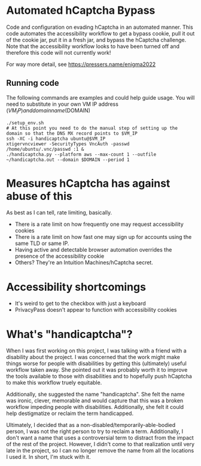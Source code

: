 # Automated hCaptcha Bypass

Code and configuration on evading hCaptcha in an automated manner. This code automates the accessibility workflow to get a bypass cookie, pull it out of the cookie jar, put it in a fresh jar, and bypass the hCaptcha challenge. Note that the accessibility workflow looks to have been turned off and therefore this code will not currently work!

For way more detail, see https://pressers.name/enigma2022

## Running code

The following commands are examples and could help guide usage. You will need to substitute in your own VM IP address ($VM_IP) and domain name ($DOMAIN)

```shell
./setup_env.sh
# At this point you need to do the manual step of setting up the domain so that the DNS MX record points to $VM_IP
ssh -XC -i handicaptcha ubuntu@$VM_IP
xtigervncviewer -SecurityTypes VncAuth -passwd /home/ubuntu/.vnc/passwd :1 &
./handicaptcha.py --platform aws --max-count 1 --outfile ~/handicaptcha.out --domain $DOMAIN --period 1
```

# Measures hCaptcha has against abuse of this

As best as I can tell, rate limiting, basically.

* There is a rate limit on how frequently one may request accessibility cookies
* There is a rate limit on how fast one may sign up for accounts using the same TLD or same IP.
* Having active and detectable browser automation overrides the presence of the accessibility cookie
* Others? They're an Intuition Machines/hCaptcha secret.

# Accessibility shortcomings

* It's weird to get to the checkbox with just a keyboard
* PrivacyPass doesn't appear to function with accessibility cookies

# What's "handicaptcha"?

When I was first working on this project, I was talking with a friend with a disability about the project. I was concerned that the work might make things worse for people with disabilities by getting this (ultimately) useful workflow taken away. She pointed out it was probably worth it to improve the tools available to those with disabilities and to hopefully push hCaptcha to make this workflow truely equitable.

Additionally, she suggested the name "handicaptcha". She felt the name was ironic, clever, memorable and would capture that this was a broken workflow impeding people with disabilities. Additionally, she felt it could help destigmatize or reclaim the term handicapped.

Ultimately, I decided that as a non-disabled/temporarily-able-bodied person, I was not the right person to try to reclaim a term. Additionally, I don't want a name that uses a controversial term to distract from the impact of the rest of the project. However, I didn't come to that realization until very late in the project, so I can no longer remove the name from all the locations I used it. In short, I'm stuck with it.

